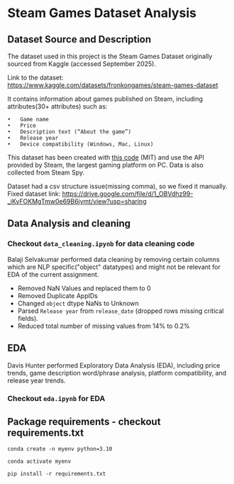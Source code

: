 # Steam Games Dataset Analysis


## Dataset Source and Description
The dataset used in this project is the Steam Games Dataset originally sourced from Kaggle (accessed September 2025).

Link to the dataset: https://www.kaggle.com/datasets/fronkongames/steam-games-dataset

It contains information about games published on Steam, including attributes(30+ attributes) such as:

	•	Game name
	•	Price
	•	Description text (“About the game”)
	•	Release year
	•	Device compatibility (Windows, Mac, Linux)

This dataset has been created with [this code](https://github.com/FronkonGames/Steam-Games-Scraper) (MIT) and use the API provided by Steam, the largest gaming platform on PC. Data is also collected from Steam Spy.

Dataset had a csv structure issue(missing comma), so we fixed it manually. Fixed dataset link:  https://drive.google.com/file/d/1_OBVdhz99-_iKvFOKMgTmw0e69B6jymt/view?usp=sharing

## Data Analysis and cleaning

### Checkout `data_cleaning.ipynb` for data cleaning code

Balaji Selvakumar performed data cleaning by removing certain columns which are NLP specific("object" datatypes) and might not be relevant for EDA of the current assignment. 

- Removed NaN Values and replaced them to 0
- Removed Duplicate AppIDs
- Changed `object` dtype NaNs to Unknown
- Parsed `Release year` from `release_date` (dropped rows missing critical fields). 
- Reduced total number of missing values from 14% to 0.2% 

## EDA 

Davis Hunter performed Exploratory Data Analysis (EDA), including price trends, game description word/phrase analysis, platform compatibility, and release year trends.

### Checkout `eda.ipynb` for EDA


## Package requirements - checkout requirements.txt
`conda create -n myenv python=3.10`

`conda activate myenv`

`pip install -r requirements.txt`


